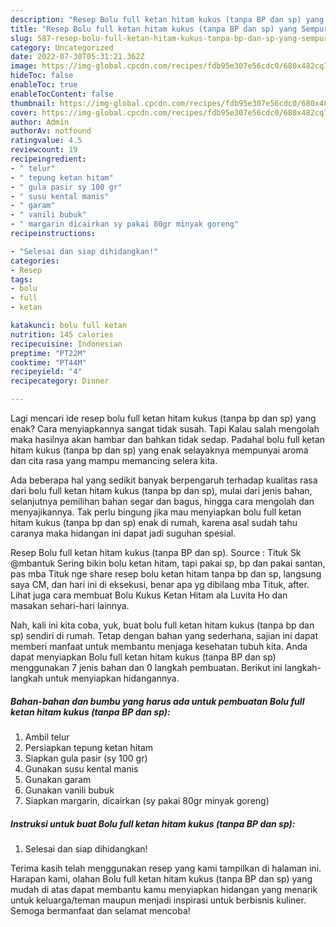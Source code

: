 ```yaml
---
description: "Resep Bolu full ketan hitam kukus (tanpa BP dan sp) yang Sempurna , Bikin Ngiler"
title: "Resep Bolu full ketan hitam kukus (tanpa BP dan sp) yang Sempurna , Bikin Ngiler"
slug: 587-resep-bolu-full-ketan-hitam-kukus-tanpa-bp-dan-sp-yang-sempurna-bikin-ngiler
category: Uncategorized
date: 2022-07-30T05:31:21.362Z
image: https://img-global.cpcdn.com/recipes/fdb95e307e56cdc0/680x482cq70/bolu-full-ketan-hitam-kukus-tanpa-bp-dan-sp-foto-resep-utama.jpg
hideToc: false
enableToc: true
enableTocContent: false
thumbnail: https://img-global.cpcdn.com/recipes/fdb95e307e56cdc0/680x482cq70/bolu-full-ketan-hitam-kukus-tanpa-bp-dan-sp-foto-resep-utama.jpg
cover: https://img-global.cpcdn.com/recipes/fdb95e307e56cdc0/680x482cq70/bolu-full-ketan-hitam-kukus-tanpa-bp-dan-sp-foto-resep-utama.jpg
author: Admin
authorAv: notfound
ratingvalue: 4.5
reviewcount: 19
recipeingredient:
- " telur"
- " tepung ketan hitam"
- " gula pasir sy 100 gr"
- " susu kental manis"
- " garam"
- " vanili bubuk"
- " margarin dicairkan sy pakai 80gr minyak goreng"
recipeinstructions:

- "Selesai dan siap dihidangkan!"
categories:
- Resep
tags:
- bolu
- full
- ketan

katakunci: bolu full ketan 
nutrition: 145 calories
recipecuisine: Indonesian
preptime: "PT22M"
cooktime: "PT44M"
recipeyield: "4"
recipecategory: Dinner

---
```



Lagi mencari ide resep bolu full ketan hitam kukus (tanpa bp dan sp) yang enak? Cara menyiapkannya sangat tidak susah. Tapi Kalau salah mengolah maka hasilnya akan hambar dan bahkan tidak sedap. Padahal bolu full ketan hitam kukus (tanpa bp dan sp) yang enak selayaknya mempunyai aroma dan cita rasa yang mampu memancing selera kita.


Ada beberapa hal yang sedikit banyak berpengaruh terhadap kualitas rasa dari bolu full ketan hitam kukus (tanpa bp dan sp), mulai dari jenis bahan, selanjutnya pemilihan bahan segar dan bagus, hingga cara mengolah dan menyajikannya. Tak perlu bingung jika mau menyiapkan bolu full ketan hitam kukus (tanpa bp dan sp) enak di rumah, karena asal sudah tahu caranya maka hidangan ini dapat jadi suguhan spesial.

Resep Bolu full ketan hitam kukus (tanpa BP dan sp). Source : Tituk Sk @mbantuk Sering bikin bolu ketan hitam, tapi pakai sp, bp dan pakai santan, pas mba Tituk nge share resep bolu ketan hitam tanpa bp dan sp, langsung saya CM, dan hari ini di eksekusi, benar apa yg dibilang mba Tituk, after. Lihat juga cara membuat Bolu Kukus Ketan Hitam ala Luvita Ho dan masakan sehari-hari lainnya.


Nah, kali ini kita coba, yuk, buat bolu full ketan hitam kukus (tanpa bp dan sp) sendiri di rumah. Tetap dengan bahan yang sederhana, sajian ini dapat memberi manfaat untuk membantu menjaga kesehatan tubuh kita. Anda dapat menyiapkan Bolu full ketan hitam kukus (tanpa BP dan sp) menggunakan 7 jenis bahan dan 0 langkah pembuatan. Berikut ini langkah-langkah untuk menyiapkan hidangannya.

<!--inarticleads1-->

##### Bahan-bahan dan bumbu yang harus ada untuk pembuatan Bolu full ketan hitam kukus (tanpa BP dan sp):

1. Ambil  telur
1. Persiapkan  tepung ketan hitam
1. Siapkan  gula pasir (sy 100 gr)
1. Gunakan  susu kental manis
1. Gunakan  garam
1. Gunakan  vanili bubuk
1. Siapkan  margarin, dicairkan (sy pakai 80gr minyak goreng)




<!--inarticleads2-->

##### Instruksi untuk buat Bolu full ketan hitam kukus (tanpa BP dan sp):


1. Selesai dan siap dihidangkan!



Terima kasih telah menggunakan resep yang kami tampilkan di halaman ini. Harapan kami, olahan Bolu full ketan hitam kukus (tanpa BP dan sp) yang mudah di atas dapat membantu kamu menyiapkan hidangan yang menarik untuk keluarga/teman maupun menjadi inspirasi untuk berbisnis kuliner. Semoga bermanfaat dan selamat mencoba!
